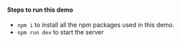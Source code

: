#### Steps to run this demo
- `npm i` to install all the npm packages used in this demo.
- `npm run dev` to start the server


